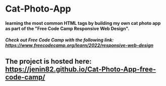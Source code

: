 # Cat-Photo-App
#### learning the most common HTML tags by building my own cat photo app as part of the "Free Code Camp Responsive Web Design".
##### Check out Free Code Camp with the following link: https://www.freecodecamp.org/learn/2022/responsive-web-design

## The project is hosted here: https://jenin82.github.io/Cat-Photo-App-free-code-camp/
